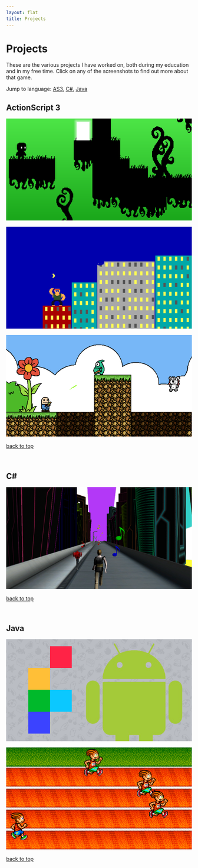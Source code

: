 ```yaml
---
layout: flat
title: Projects
---
```

# Projects

These are the various projects I have worked on, both during my education and in my free time. Click on any of the screenshots to find out more about that game.

Jump to language: [AS3](#actionscript-3), [C#](#c), [Java](#java)

## ActionScript 3

[![warp](warp/warp1.png)](warp)

[![gorillasonline](gorillasonline/gorillas.png)](gorillasonline)

[![powerbob](powerbob/powerBob.png)](powerbob)

[back to top](#projects)

<br>

## C#

[![downbeat](downbeat/downbeat.png)](downbeat)

[back to top](#projects)

<br>

## Java

[![flixelandroid](flixelandroid/flixelandroid.png)](flixelandroid)

[![trackandfield](trackandfield/trackandfield.png)](trackandfield)

[back to top](#projects)